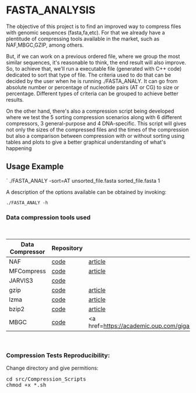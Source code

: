 # FASTA_ANALYSIS

The objective of this project is to find an improved way to compress files with genomic sequences (fasta,fa,etc). For that we already have a plentitude of compressing tools available in the market, such as NAF,MBGC,GZIP, among others.

But, if we can work on a previous ordered file, where we group the most similar sequences, it's reasonable to think, the end result will also improve. So, to achieve that, we'll run a executable file (generated with C++ code) dedicated to sort that type of file. The criteria used to do that can be decided by the user when he is running ./FASTA_ANALY. It can go from absolute number or percentage of nucleotide pairs (AT or CG) to size or percentage. Different types of criteria can be grouped to achieve better results.

On the other hand, there's also a compression script being developed where we test the 5 sorting compression scenarios along with 6 different compressors, 3 general-purpose and 4 DNA-specific. This script will gives not only the sizes of the compressed files and the times of the compression but also a comparison between compression with or without sorting using tables and plots to give a better graphical understanding of what's happening 

## Usage Example
` ./FASTA_ANALY -sort=AT unsorted_file.fasta sorted_file.fasta 1 

A description of the options available can be obtained by invoking:

` ./FASTA_ANALY -h `



### Data compression tools used ###

<br>
<div align="center">

| Data Compressor | Repository | Description  |
|-----------------|------------|--------------|
| NAF             |<a href="https://github.com/KirillKryukov/naf">code</a>  | <a href="https://doi.org/10.1093/bioinformatics/btz144">article</a>|
| MFCompress      |<a href="http://sweet.ua.pt/ap/software/mfcompress/MFCompress-linux64-1.01.tgz">code</a>  | <a href="https://doi.org/10.1093/bioinformatics/btt594">article</a>|
| JARVIS3         |<a href="https://github.com/cobilab/jarvis3">code</a>  | |
| gzip           |<a href="https://ftp.eq.uc.pt/software/unix/gnu/gzip/">code</a>  | <a href="https://www.gnu.org/software/gzip/manual/">article</a>|
| lzma            |<a href="https://tukaani.org/xz/">code</a>  | <a href="https://tukaani.org/xz/">article</a>|
| bzip2           |<a href="https://sourceware.org/bzip2/">code</a>  | <a href="https://sourceware.org/bzip2/">article</a>|
| MBGC         |<a href="https://github.com/kowallus/mbgc">code</a>  | <a href=https://academic.oup.com/gigascience/article/doi/10.1093/gigascience/giab099/6515740/">article</a> |

</div>
<br>

### Compression Tests Reproducibility: ###

Change directory and give permitions:
<pre>
cd src/Compression_Scripts
chmod +x *.sh
</pre>

